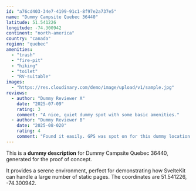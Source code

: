 ```yaml
---
id: "a76cd403-34e7-4199-91c1-8f97e2a737e5"
name: "Dummy Campsite Quebec 36440"
latitude: 51.541226
longitude: -74.300942
continent: "north-america"
country: "canada"
region: "quebec"
amenities:
  - "trash"
  - "fire-pit"
  - "hiking"
  - "toilet"
  - "RV-suitable"
images:
  - "https://res.cloudinary.com/demo/image/upload/v1/sample.jpg"
reviews:
  - author: "Dummy Reviewer A"
    date: "2025-07-09"
    rating: 3
    comment: "A nice, quiet dummy spot with some basic amenities."
  - author: "Dummy Reviewer B"
    date: "2025-08-020"
    rating: 4
    comment: "Found it easily. GPS was spot on for this dummy location."
---
```


This is a **dummy description** for Dummy Campsite Quebec 36440, generated for the proof of concept.

It provides a serene environment, perfect for demonstrating how SvelteKit can handle a large number of static pages. The coordinates are 51.541226, -74.300942.
